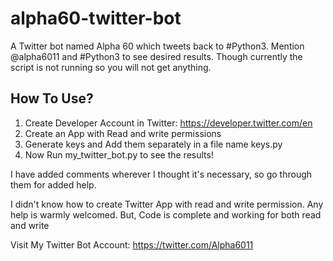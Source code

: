 # alpha60-twitter-bot
A Twitter bot named Alpha 60 which tweets back to #Python3. 
Mention @alpha6011 and #Python3 to see desired results.
Though currently the script is not running so you will not get anything.

## How To Use?
1. Create Developer Account in Twitter: https://developer.twitter.com/en
2. Create an App with Read and write permissions  
3. Generate keys and Add them separately in a file name keys.py
4. Now Run my_twitter_bot.py to see the results!

I have added comments wherever I thought it's necessary, so go through them for added help.

I didn't know how to create Twitter App with read and write permission. Any help is warmly welcomed.
But, Code is complete and working for both read and write 

Visit My Twitter Bot Account: https://twitter.com/Alpha6011
